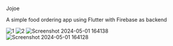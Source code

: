 Jojoe

A simple food ordering app using Flutter with Firebase as backend 

![1](https://github.com/JUNXUN11/jojoe/assets/117744353/80c17194-aa6c-4f5f-a014-d784aba9d1a2)
![2](https://github.com/JUNXUN11/jojoe/assets/117744353/6f06b97d-4307-4580-9b55-52b961520597)
![Screenshot 2024-05-01 164138](https://github.com/JUNXUN11/jojoe/assets/117744353/232b1dd1-ee02-49bf-b6dc-967875411821)
![Screenshot 2024-05-01 164128](https://github.com/JUNXUN11/jojoe/assets/117744353/a47126cf-8bcc-4c6a-9f13-8794d07f43b0)


